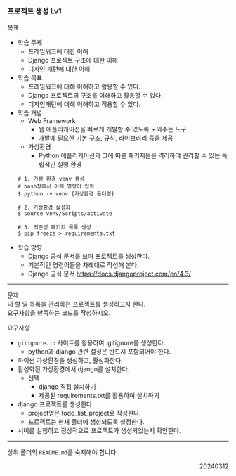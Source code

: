 ### 프로젝트 생성 Lv1
목표  
  - 학습 주제
    - 프레임워크에 대한 이해
    - Django 프로젝트 구조에 대한 이해
    - 디자인 패턴에 대한 이해
  - 학습 목표
    - 프레임워크에 대해 이해하고 활용할 수 있다.
    - Django 프로젝트의 구조를 이해하고 활용할 수 있다.
    - 디자인패턴에 대해 이해하고 적용할 수 있다.
  - 학습 개념
    - Web Framework
      - 웹 애플리케이션을 빠르게 개발할 수 있도록 도와주는 도구
      - 개발에 필요한 기본 구조, 규칙, 라이브러리 등을 제공
    - 가상환경
      - Python 애플리케이션과 그에 따른 패키지들을 격리하여 관리할 수 있는 독립적인 실행 환경
    ```
    # 1. 가상 환경 venv 생성
    # bash창에서 아래 명령어 입력
    $ python -v venv {가상환경 폴더명}

    # 2. 가상환경 활성화
    $ source venv/Scripts/activate

    # 3. 의존성 패키지 목록 생성
    $ pip freeze > requirements.txt
    ```
  - 학습 방향
    - Django 공식 문서를 보며 프로젝트를 생성한다.
    - 기본적인 명령어들을 차례대로 작성해 본다.
    - Django 공식 문서 https://docs.djangoproject.com/en/4.3/
---
문제  
내 할 일 목록을 관리하는 프로젝트를 생성하고자 한다.  
요구사항을 만족하는 코드를 작성하시오.  

요구사항  
- `gitignore.io` 사이트를 활용하여 .gitignore를 생성한다.
  - python과 django 관련 설정은 반드시 포함되어야 한다.
- 파이썬 가상환경을 생성하고, 활성화한다.
- 활성화된 가상환경에서 django를 설치한다.
  - 선택
    - django 직접 설치하기
    - 제공된 requirements.txt를 활용하여 설치하기
- django 프로젝트를 생성한다.
  - project명은 todo_list_project로 작성한다.
  - 프로젝트는 현재 폴더에 생성되도록 설정한다.
- 서버를 실행하고 정상적으로 프로젝트가 생성되었는지 확인한다.
---
상위 폴더의 `README.md`를 숙지해야 합니다.
<div style="text-align: right">20240312</div>